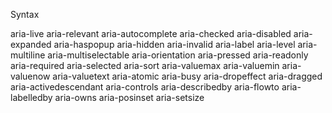 Syntax

aria-live
aria-relevant
aria-autocomplete
aria-checked
aria-disabled
aria-expanded
aria-haspopup
aria-hidden
aria-invalid
aria-label
aria-level
aria-multiline
aria-multiselectable
aria-orientation
aria-pressed
aria-readonly
aria-required
aria-selected
aria-sort
aria-valuemax
aria-valuemin
aria-valuenow
aria-valuetext
aria-atomic
aria-busy
aria-dropeffect
aria-dragged
aria-activedescendant
aria-controls
aria-describedby
aria-flowto
aria-labelledby
aria-owns
aria-posinset
aria-setsize